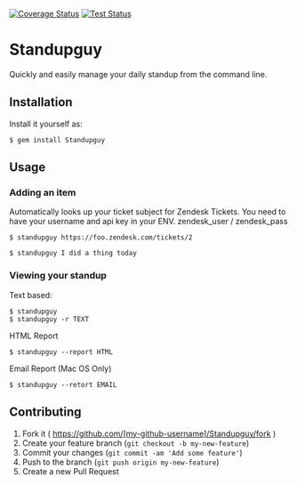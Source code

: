 [![Coverage Status](https://img.shields.io/coveralls/apanzerj/StandUpGuy.svg)](https://coveralls.io/r/apanzerj/StandUpGuy) [![Test Status](https://travis-ci.org/apanzerj/StandUpGuy.svg?branch=master)](https://travis-ci.org/apanzerj/StandUpGuy)

# Standupguy

Quickly and easily manage your daily standup from the command line.

## Installation

Install it yourself as:

    $ gem install Standupguy

## Usage
  
### Adding an item

Automatically looks up your ticket subject for Zendesk Tickets. You need to have your username and api key in your ENV. zendesk_user / zendesk_pass

    $ standupguy https://foo.zendesk.com/tickets/2

    $ standupguy I did a thing today

### Viewing your standup

Text based: 
    
    $ standupguy 
    $ standupguy -r TEXT
    
HTML Report

    $ standupguy --report HTML
    
Email Report (Mac OS Only)

    $ standupguy --retort EMAIL

## Contributing

1. Fork it ( https://github.com/[my-github-username]/Standupguy/fork )
2. Create your feature branch (`git checkout -b my-new-feature`)
3. Commit your changes (`git commit -am 'Add some feature'`)
4. Push to the branch (`git push origin my-new-feature`)
5. Create a new Pull Request

